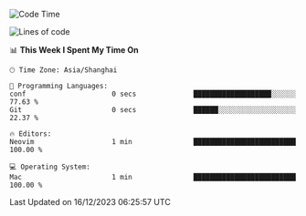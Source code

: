 <!--START_SECTION:waka-->
![Code Time](http://img.shields.io/badge/Code%20Time-1%2C765%20hrs%2025%20mins-blue)

![Lines of code](https://img.shields.io/badge/From%20Hello%20World%20I%27ve%20Written-284.3%20thousand%20lines%20of%20code-blue)

📊 **This Week I Spent My Time On** 

```text
🕑︎ Time Zone: Asia/Shanghai

💬 Programming Languages: 
conf                     0 secs              ███████████████████░░░░░░   77.63 % 
Git                      0 secs              ██████░░░░░░░░░░░░░░░░░░░   22.37 % 

🔥 Editors: 
Neovim                   1 min               █████████████████████████   100.00 % 

💻 Operating System: 
Mac                      1 min               █████████████████████████   100.00 % 
```


 Last Updated on 16/12/2023 06:25:57 UTC
<!--END_SECTION:waka-->
